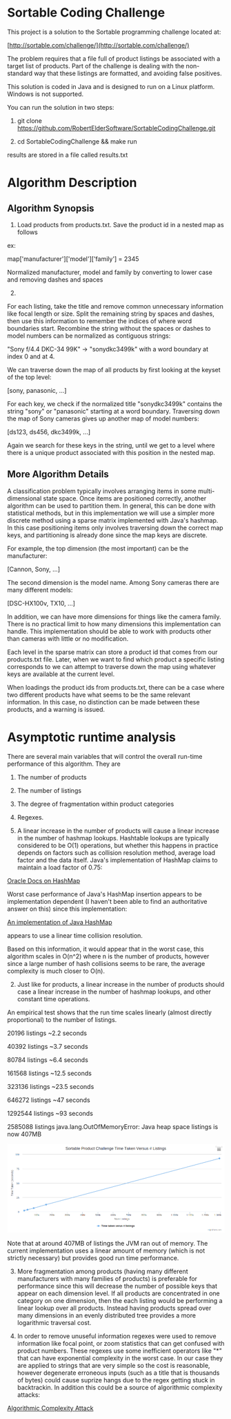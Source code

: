 # Sortable Coding Challenge

This project is a solution to the Sortable programming challenge located at:

[http://sortable.com/challenge/](http://sortable.com/challenge/)

The problem requires that a file full of product listings be associated with a target list of products.  Part of the challenge is dealing with the non-standard way that these listings are formatted, and avoiding false positives.

This solution is coded in Java and is designed to run on a Linux platform.  Windows is not supported.

You can run the solution in two steps:

1)  git clone https://github.com/RobertElderSoftware/SortableCodingChallenge.git

2)  cd SortableCodingChallenge && make run

results are stored in a file called results.txt

# Algorithm Description

##  Algorithm Synopsis

1)  Load products from products.txt.  Save the product id in a nested map as follows

ex:

map['manufacturer']['model']['family'] = 2345

Normalized manufacturer, model and family by converting to lower case and removing
dashes and spaces

2)

For each listing, take the title and remove common unnecessary information like focal
length or size.  Split the remaining string by spaces and dashes, then use this information
to remember the indices of where word boundaries start.  Recombine the string without the
spaces or dashes to model numbers can be normalized as contiguous strings:

"Sony f/4.4 DKC-34 99K"  -> "sonydkc3499k" with a word boundary at index 0 and at 4.

We can traverse down the map of all products by first looking at the keyset of the top level:

[sony, panasonic, ...]

For each key, we check if the normalized title "sonydkc3499k" contains the string "sony" or "panasonic"
starting at a word boundary.  Traversing down the map of Sony cameras gives up another map of model numbers:

[ds123, ds456, dkc3499k, ...]

Again we search for these keys in the string, until we get to a level where there is a unique product
associated with this position in the nested map.

##  More Algorithm Details

A classification problem typically involves arranging items in some multi-dimensional
state space.  Once items are positioned correctly, another algorithm can be used to
partition them.  In general, this can be done with statistical methods, but in this 
implementation we will use a simpler more discrete method using a sparse matrix
implemented with Java's hashmap.  In this case positioning items only involves
traversing down the correct map keys, and partitioning is already done since the
map keys are discrete.

For example, the top dimension (the most important) can be the manufacturer:

[Cannon, Sony, ...]

The second dimension is the model name.  Among Sony cameras there are many different
models:

[DSC-HX100v, TX10, ...]

In addition, we can have more dimensions for things like the camera family.  There is
no practical limit to how many dimensions this implementation can handle.  This
implementation should be able to work with products other than cameras with little or no
modification.

Each level in the sparse matrix can store a product id that comes from our products.txt
file.  Later, when we want to find which product a specific listing corresponds to
we can attempt to traverse down the map using whatever keys are available at the current
level.  

When loadings the product ids from products.txt, there can be a case where two different
products have what seems to be the same relevant information.  In this case, no distinction
can be made between these products, and a warning is issued.

# Asymptotic runtime analysis

There are several main variables that will control the overall run-time performance of this algorithm.  They are

1)  The number of products

2)  The number of listings

3)  The degree of fragmentation within product categories

4)  Regexes.


1)  A linear increase in the number of products will cause a linear increase in the number of hashmap lookups.  Hashtable lookups are typically considered to be O(1) operations, but whether this happens in practice depends on factors such as collision resolution method, average load factor and the data itself.  Java's implementation of HashMap claims to maintain a load factor of 0.75:

[Oracle Docs on HashMap](http://docs.oracle.com/javase/6/docs/api/java/util/HashMap.html)

Worst case performance of Java's HashMap insertion appears to be implementation dependent (I haven't been able to find an authoritative answer on this) since this implementation:

[An implementation of Java HashMap](http://grepcode.com/file/repository.grepcode.com/java/root/jdk/openjdk/6-b27/java/util/HashMap.java#HashMap.addEntry%28int%2Cjava.lang.Object%2Cjava.lang.Object%2Cint%29)

appears to use a linear time collision resolution.

Based on this information, it would appear that in the worst case, this algorithm scales in O(n^2) where n is the number of products, however since a large number of hash collisions seems to be rare, the average complexity is much closer to O(n).

2)  Just like for products, a linear increase in the number of products should case a linear increase in the number of hashmap lookups, and other constant time operations.

 An empirical test shows that the run time scales linearly (almost directly proportional) to the number of listings.

 20196   listings ~2.2  seconds

 40392   listings ~3.7  seconds

 80784   listings ~6.4  seconds

161568   listings ~12.5 seconds

323136   listings ~23.5 seconds

646272   listings ~47   seconds

1292544  listings ~93   seconds

2585088  listings java.lang.OutOfMemoryError: Java heap space  listings is now 407MB

![Runtime](https://github.com/RobertElderSoftware/SortableCodingChallenge/blob/master/runtime.png)

Note that at around 407MB of listings the JVM ran out of memory. The current implementation uses a linear amount of memory (which is not strictly necessary) but provides good run time performance.

3)  More fragmentation among products (having many different manufacturers with many families of products) is preferable for performance since this will decrease the number of possible keys that appear on each dimension level.  If all products are concentrated in one category on one dimension, then the each listing would be performing a linear lookup over all products.  Instead having products spread over many dimensions in an evenly distributed tree provides a more logarithmic traversal cost. 

4)  In order to remove unuseful information regexes were used to remove information like focal point, or zoom statistics that can get confused with product numbers.  These regexes use some inefficient operators like "\*" that can have exponential complexity in the worst case.  In our case they are applied to strings that are very simple so the cost is reasonable, however degenerate erroneous inputs (such as a title that is thousands of bytes) could cause suprize hangs due to the regex getting stuck in backtrackin.  In addition this could be a source of algorithmic complexity attacks:

[Algorithmic Complexity Attack](http://en.wikipedia.org/wiki/Algorithmic_complexity_attack)
